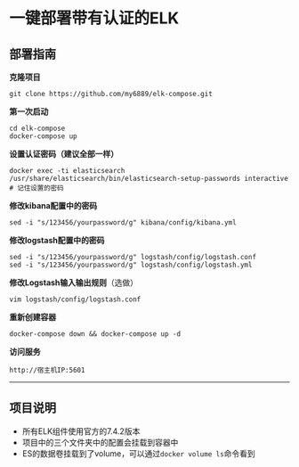 # 一键部署带有认证的ELK

## 部署指南

**克隆项目**

```
git clone https://github.com/my6889/elk-compose.git
```

**第一次启动**

```
cd elk-compose
docker-compose up
```

**设置认证密码（建议全部一样）**

```
docker exec -ti elasticsearch /usr/share/elasticsearch/bin/elasticsearch-setup-passwords interactive
# 记住设置的密码
```

**修改kibana配置中的密码**

```
sed -i "s/123456/yourpassword/g" kibana/config/kibana.yml
```

**修改logstash配置中的密码**

```
sed -i "s/123456/yourpassword/g" logstash/config/logstash.conf
sed -i "s/123456/yourpassword/g" logstash/config/logstash.yml
```

**修改Logstash输入输出规则**（选做）

```
vim logstash/config/logstash.conf
```

**重新创建容器**

```
docker-compose down && docker-compose up -d 
```

**访问服务**

```
http://宿主机IP:5601
```

---



## 项目说明

* 所有ELK组件使用官方的7.4.2版本
* 项目中的三个文件夹中的配置会挂载到容器中
* ES的数据卷挂载到了volume，可以通过`docker volume ls`命令看到

